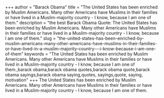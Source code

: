 +++
author = "Barack Obama"
title = "The United States has been enriched by Muslim Americans. Many other Americans have Muslims in their families or have lived in a Muslim-majority country - I know, because I am one of them."
description = "the best Barack Obama Quote: The United States has been enriched by Muslim Americans. Many other Americans have Muslims in their families or have lived in a Muslim-majority country - I know, because I am one of them."
slug = "the-united-states-has-been-enriched-by-muslim-americans-many-other-americans-have-muslims-in-their-families-or-have-lived-in-a-muslim-majority-country---i-know-because-i-am-one-of-them"
keywords = "The United States has been enriched by Muslim Americans. Many other Americans have Muslims in their families or have lived in a Muslim-majority country - I know, because I am one of them.,barack obama,barack obama quotes,barack obama quote,barack obama sayings,barack obama saying,quotes, sayings,quote, saying, motivation"
+++
The United States has been enriched by Muslim Americans. Many other Americans have Muslims in their families or have lived in a Muslim-majority country - I know, because I am one of them.
